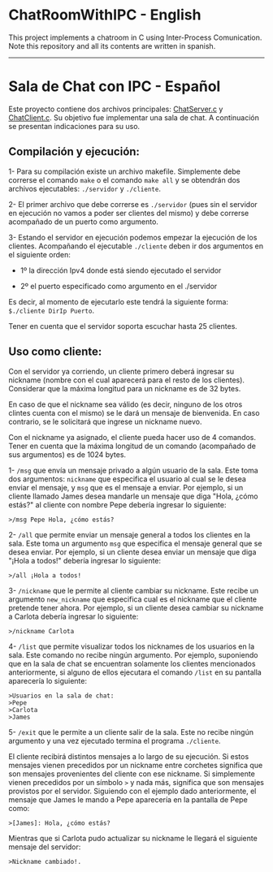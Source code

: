 # ChatRoomWithIPC - English

This project implements a chatroom in C using Inter-Process Comunication. Note this repository and all its contents are written in spanish.

------------------------------

# Sala de Chat con IPC - Español

Este proyecto contiene dos archivos principales: [ChatServer.c](ChatServer.c) y [ChatClient.c](ChatClient.c). Su objetivo fue implementar una sala de chat. A continuación se presentan indicaciones para su uso.

## Compilación y ejecución:

1- Para su compilación existe un archivo makefile. Simplemente debe correrse el comando `make` o el comando `make all` y se obtendrán dos archivos ejecutables: `./servidor` y `./cliente`.

2- El primer archivo que debe correrse es `./servidor` (pues sin el servidor en ejecución no vamos a poder ser clientes del mismo) y debe correrse acompañado de un puerto como argumento.

3- Estando el servidor en ejecución podemos empezar la ejecución de los clientes. Acompañando el ejecutable `./cliente` deben ir dos argumentos en el siguiente orden:

+ 1º la dirección Ipv4 donde está siendo ejecutado el servidor

+ 2º el puerto especificado como argumento en el ./servidor

Es decir, al momento de ejecutarlo este tendrá la siguiente forma: `$./cliente DirIp Puerto`.

Tener en cuenta que el servidor soporta escuchar hasta 25 clientes.

## Uso como cliente:

Con el servidor ya corriendo, un cliente primero deberá ingresar su nickname (nombre con el cual aparecerá para el resto de los clientes). Considerar que la máxima longitud para un nickname es de 32 bytes.

En caso de que el nickname sea válido (es decir, ninguno de los otros clintes cuenta con el mismo) se le dará un mensaje de bienvenida. En caso contrario, se le solicitará que ingrese un nickname nuevo.

Con el nickname ya asignado, el cliente pueda hacer uso de 4 comandos. Tener en cuenta que la máxima longitud de un comando (acompañado de sus argumentos) es de 1024 bytes.

1- `/msg` que envía un mensaje privado a algún usuario de la sala. Este toma dos argumentos: `nickname` que especifica el usuario al cual se le desea enviar el mensaje, y `msg` que es el mensaje a enviar. Por ejemplo, si un cliente llamado James desea mandarle un mensaje que diga "Hola, ¿cómo estás?" al cliente con nombre Pepe debería ingresar lo siguiente:

    >/msg Pepe Hola, ¿cómo estás?

2- `/all` que permite enviar un mensaje general a todos los clientes en la sala. Este toma un argumento `msg` que especifica el mensaje general que se desea enviar. Por ejemplo, si un cliente desea enviar un mensaje que diga "¡Hola a todos!" debería ingresar lo siguiente:

    >/all ¡Hola a todos!

3- `/nickname` que le permite al cliente cambiar su nickname. Este recibe un argumento `new_nickname` que especifica cual es el nickname que el cliente pretende tener ahora. Por ejemplo, si un cliente desea cambiar su nickname a Carlota debería ingresar lo siguiente:

    >/nickname Carlota

4- `/list` que permite visualizar todos los nicknames de los usuarios en la sala. Este comando no recibe ningún argumento. Por ejemplo, suponiendo que en la sala de chat se encuentran solamente los clientes mencionados anteriormente, si alguno de ellos ejecutara el comando `/list` en su pantalla aparecería lo siguiente:

    >Usuarios en la sala de chat:
    >Pepe
    >Carlota
    >James

5- `/exit` que le permite a un cliente salir de la sala. Este no recibe ningún argumento y una vez ejecutado termina el programa `./cliente`.

El cliente recibirá distintos mensajes a lo largo de su ejecución. Si estos mensajes vienen precedidos por un nickname entre corchetes significa que son mensajes provenientes del cliente con ese nickname. Si simplemente vienen precedidos por un símbolo `>` y nada más, significa que son mensajes provistos por el servidor. Siguiendo con el ejemplo dado anteriormente, el mensaje que James le mando a Pepe aparecería en la pantalla de Pepe como:

    >[James]: Hola, ¿cómo estás?

Mientras que si Carlota pudo actualizar su nickname le llegará el siguiente mensaje del servidor:

    >Nickname cambiado!.